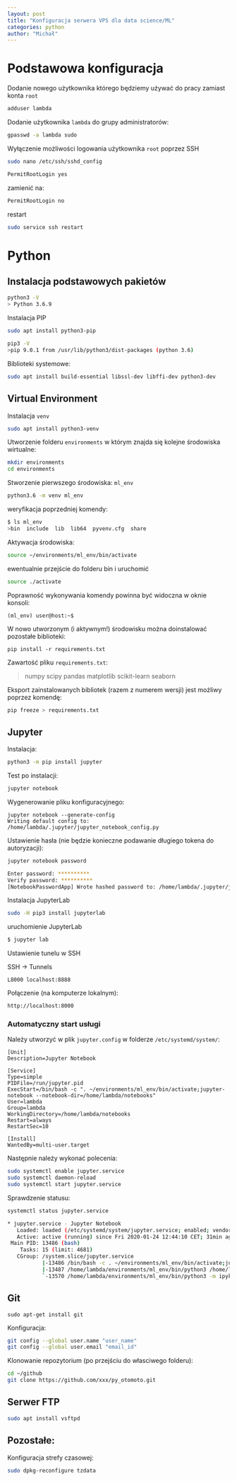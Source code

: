 ```yaml
---
layout: post
title: "Konfiguracja serwera VPS dla data science/ML"
categories: python
author: "Michał"
---
```


# Podstawowa konfiguracja

Dodanie nowego użytkownika którego będziemy używać do pracy zamiast konta `root`

```bash
adduser lambda
```

Dodanie użytkownika `lambda` do grupy administratorów:

```bash
gpasswd -a lambda sudo
```

Wyłączenie możliwości logowania użytkownika `root` poprzez SSH

```bash
sudo nano /etc/ssh/sshd_config
```

```bash
PermitRootLogin yes
```

zamienić na: 

```bash
PermitRootLogin no
```


restart


```bash
sudo service ssh restart
```


# Python

## Instalacja podstawowych pakietów 

```bash
python3 -V
> Python 3.6.9
```

Instalacja PIP

```bash
sudo apt install python3-pip
```

```bash
pip3 -V
>pip 9.0.1 from /usr/lib/python3/dist-packages (python 3.6)
```

Biblioteki systemowe:
```bash
sudo apt install build-essential libssl-dev libffi-dev python3-dev
```


## Virtual Environment

Instalacja `venv`

```bash
sudo apt install python3-venv
```

Utworzenie folderu `environments` w którym znajda się kolejne środowiska wirtualne:

```bash
mkdir environments
cd environments
```
Stworzenie pierwszego środowiska: `ml_env` 

```bash
python3.6 -m venv ml_env
```

weryfikacja poprzedniej komendy:

```bash
$ ls ml_env
>bin  include  lib  lib64  pyvenv.cfg  share
```

Aktywacja środowiska:

```bash
source ~/environments/ml_env/bin/activate
```

ewentualnie przejście do folderu bin i uruchomić

```bash
source ./activate
```

Poprawność wykonywania komendy powinna być widoczna w oknie konsoli:

```
(ml_env) user@host:~$
```

W nowo utworzonym (i aktywnym!) środowisku można doinstalować pozostałe biblioteki:

```
pip install -r requirements.txt
```

Zawartość pliku `requirements.txt`:

> numpy
> scipy
> pandas
> matplotlib
> scikit-learn
> seaborn

Eksport zainstalowanych bibliotek (razem z numerem wersji) jest możliwy poprzez komendę:

```bash
pip freeze > requirements.txt
```

 

## Jupyter

Instalacja:

```bash
python3 -m pip install jupyter
```

Test po instalacji:

```bash
jupyter notebook
```

Wygenerowanie pliku konfiguracyjnego:

```
jupyter notebook --generate-config
Writing default config to: /home/lambda/.jupyter/jupyter_notebook_config.py
```

Ustawienie hasła (nie będzie konieczne podawanie długiego tokena do autoryzacji):

```bash
jupyter notebook password
```

```bash
Enter password: **********
Verify password: **********
[NotebookPasswordApp] Wrote hashed password to: /home/lambda/.jupyter/jupyter_notebook_config.py
```

Instalacja JupyterLab

```bash
sudo -H pip3 install jupyterlab
```

uruchomienie JupyterLab

```bash
$ jupyter lab
```

Ustawienie tunelu w SSH

SSH -> Tunnels

```
L8000 localhost:8888
```

Połączenie (na komputerze lokalnym):

```bash
http://localhost:8000
```

### Automatyczny start usługi

Należy utworzyć w plik `jupyter.config` w folderze `/etc/systemd/system/`:

```
[Unit]
Description=Jupyter Notebook

[Service]
Type=simple
PIDFile=/run/jupyter.pid
ExecStart=/bin/bash -c ". ~/environments/ml_env/bin/activate;jupyter-notebook --notebook-dir=/home/lambda/notebooks"
User=lambda
Group=lambda
WorkingDirectory=/home/lambda/notebooks
Restart=always
RestartSec=10

[Install]
WantedBy=multi-user.target

```

Następnie należy wykonać polecenia:

```bash
sudo systemctl enable jupyter.service
sudo systemctl daemon-reload
sudo systemctl start jupyter.service

```

Sprawdzenie statusu:

```bash
systemctl status jupyter.service
```

```bash
* jupyter.service - Jupyter Notebook
   Loaded: loaded (/etc/systemd/system/jupyter.service; enabled; vendor preset: enabled)
   Active: active (running) since Fri 2020-01-24 12:44:10 CET; 31min ago
 Main PID: 13486 (bash)
    Tasks: 15 (limit: 4681)
   CGroup: /system.slice/jupyter.service
           |-13486 /bin/bash -c . ~/environments/ml_env/bin/activate;jupyter-notebook --notebook-dir=/home/lambda/notebooks
           |-13487 /home/lambda/environments/ml_env/bin/python3 /home/lambda/environments/ml_env/bin/jupyter-notebook --notebook-dir=/home/lambda/notebooks
           `-13570 /home/lambda/environments/ml_env/bin/python3 -m ipykernel_launcher -f /home/lambda/.local/share/jupyter/runtime/kernel-60191e35-aef5-42cf-9859-2b68d5298c35.json
```

## Git

```
sudo apt-get install git
```

Konfiguracja:

```bash
git config --global user.name "user_name"
git config --global user.email "email_id"
```

Klonowanie repozytorium (po przejściu do własciwego folderu):

```bash
cd ~/github
git clone https://github.com/xxx/py_otomoto.git
```



## Serwer FTP


```bash
sudo apt install vsftpd
```


## Pozostałe:
Konfiguracja strefy czasowej:

```bash
sudo dpkg-reconfigure tzdata
```


